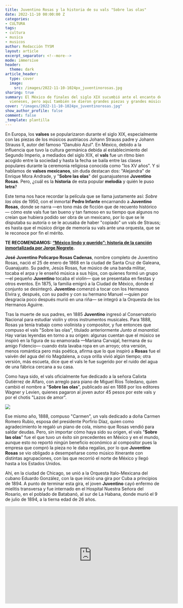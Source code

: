 ```yaml
---
title: Juventino Rosas y la historia de su vals "Sobre las olas"
date: 2022-11-10 00:00:00 Z
categories:
- CULTURA
tags:
- cultura
- musica
- musicos
author: Redacción TYSM
layout: article
excerpt_separator: <!--more-->
mode: immersive
header:
  theme: dark
article_header:
  type: cover
  image:
    src: /images/2022-11-10-1024px_juventinorosas.jpg
sharing: true
summary: El México de finales del siglo XIX sucumbió ante el encanto de los valses
  vieneses, pero aquí también se dieron grandes piezas y grandes músicos como éstos…
cover: "/images/2022-11-10-1024px_juventinorosas.jpg"
show_author_profile: false
comment: false
_template: plantilla
---
```







En Europa, los **valses** se popularizaron durante el siglo XIX, especialmente con las piezas de los músicos austriacos Johann Strauss padre y Johann Strauss II, autor del famoso "Danubio Azul". En México, debido a la influencia que tuvo la cultura germánica debida al establecimiento del Segundo Imperio, a mediados del siglo XIX, el **vals** fue un ritmo bien acogido entre la sociedad y hasta la fecha se baila entre las clases populares durante la ceremonia religiosa conocida como "los XV años". Y si hablamos de **valses mexicanos**, sin duda destacan dos: "Alejandra" de Enrique Mora Andrade, y "**Sobre las olas**" del guanajuatense **Juventino Rosas**. Pero, ¿cuál es la **historia** de esta popular **melodía** y quién le puso **letra**?

Este tema nos hace recordar la película que se llama justamente así: _Sobre las olas_ de 1950, con el inmortal **Pedro Infante** encarnando a **Juventino Rosas**, donde se narra —en tono más de ficción que de recuento histórico— cómo este vals fue tan bueno y tan famoso en su tiempo que algunos no creían que hubiera podido ser obra de un mexicano, por lo que se le disputaba su autoría o se le acusaba de haber "copiado" un vals de Strauss; es hasta que el músico dirige de memoria su vals ante una orquesta, que se le reconoce por fin el mérito.

**TE RECOMENDAMOS:** [**“México lindo y querido”: historia de la canción inmortalizada por Jorge Negrete**](https://blog.tonoysumariachi.com/cultura/2022/04/22/mexico-lindo-y-querido-origen-e-historia-de-la-cancion.html)**.**

**José Juventino Policarpo Rosas Cadenas**, nombre completo de Juventino Rosas, nació el 25 de enero de 1868 en la ciudad de Santa Cruz de Galeana, Guanajuato. Su padre, Jesús Rosas, fue músico de una banda militar, tocaba el arpa y le enseñó música a sus hijos, con quienes formó un grupo —el pequeño **Juventino** tocaba el violín— que se presentaba en fiestas y otros eventos. En 1875, la familia emigró a la Ciudad de México, donde el conjunto se desintegró. **Juventino** comenzó a tocar con los Hermanos Elvira y, después, con su padre y con su hermano Manuel —quien por desgracia poco después murió en una riña— se integró a la Orquesta de los Hermanos Aguirre.

Tras la muerte de sus padres, en 1885 **Juventino** ingresó al Conservatorio Nacional para estudiar violín y otros instrumentos musicales. Para 1888, Rosas ya tenía trabajo como violinista y compositor, y fue entonces que compuso el vals "Sobre las olas", titulado anteriormente _Junto al manantial_. Hay varias leyendas en torno a su origen: algunas cuentan que el músico se inspiró en la figura de su enamorada —Mariana Carvajal, hermana de su amigo Fidencio— cuando ésta lavaba ropa en un arroyo; otra versión, menos romántica pero más poética, afirma que lo que inspiró a **Rosas** fue el vaivén del agua del río Magdalena, a cuya orilla vivió algún tiempo; otra versión, más escueta, dice que el vals le fue sugerido por el ruido del agua de una fábrica cercana a su casa.

Como haya sido, el vals oficialmente fue dedicado a la señora Calixta Gutiérrez de Alfaro, con arreglo para piano de Miguel Ríos Toledano, quien cambió el nombre a "**Sobre las olas**", publicado así en 1888 por los editores Wagner y Levien, quienes pagaron al joven autor 45 pesos por este vals y por el chotis "Lazos de amor".

![](https://upload.wikimedia.org/wikipedia/commons/9/95/OverTheWaves.jpg)

Ese mismo año, 1888, compuso "Carmen", un vals dedicado a doña Carmen Romero Rubio, esposa del presidente Porfirio Díaz, quien como agradecimiento le regaló un piano de cola, mismo que Rosas vendió para saldar deudas. Pero, sin importar cómo haya sido su origen, el vals "**Sobre las olas**" fue el que tuvo un éxito sin precedentes en México y en el mundo, aunque esto no reportó ningún beneficio económico al compositor pues la empresa que compró la pieza no le daba regalías, por lo que **Juventino Rosas** se vio obligado a desempeñarse como músico itinerante con distintas agrupaciones, con las que recorrió el norte de México y llegó hasta a los Estados Unidos.

Ahí, en la ciudad de Chicago, se unió a la Orquesta Italo-Mexicana del cubano Eduardo González, con la que inició una gira por Cuba a principios de 1894. A punto de terminar esta gira, el joven **Juventino** cayó enfermo de mielitis transversa y fue internado en el Hospital Nuestra Señora del Rosario, en el poblado de Batabanó, al sur de La Habana, donde murió el 9 de julio de 1894, a la tierna edad de 26 años.

<iframe width="560" height="315" src="https://www.youtube.com/embed/F28tgh7O8M8" title="YouTube video player" frameborder="0" allow="accelerometer; autoplay; clipboard-write; encrypted-media; gyroscope; picture-in-picture" allowfullscreen></iframe>
